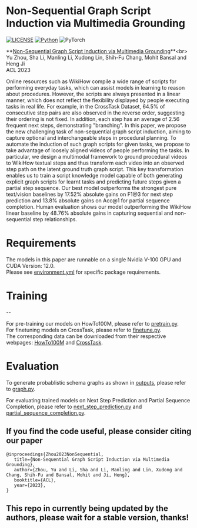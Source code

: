 # Non-Sequential Graph Script Induction via Multimedia Grounding
[![LICENSE](https://img.shields.io/badge/license-MIT-green)](./LICENSE)
[![Python](https://img.shields.io/badge/python-3.6-blue)](https://www.python.org/)
![PyTorch](https://img.shields.io/badge/pytorch-1.5-yellow)


**[Non-Sequential Graph Script Induction via Multimedia Grounding]([https://arxiv.org/pdf/2211.01781.pdf](https://aclanthology.org/2023.acl-long.303.pdf))**<br>
Yu Zhou, Sha Li, Manling Li, Xudong Lin, Shih-Fu Chang, Mohit Bansal and Heng Ji <br>
ACL 2023 <br>


Online resources such as WikiHow compile a wide range of scripts for performing everyday tasks, which can assist models in learning to reason about procedures. However, the scripts are always presented in a linear manner, which does not reflect the flexibility displayed by people executing tasks in real life. For example, in the CrossTask Dataset, 64.5% of consecutive step pairs are also observed in the reverse order, suggesting their ordering is not fixed. In addition, each step has an average of 2.56 frequent next steps, demonstrating "branching". In this paper, we propose the new challenging task of non-sequential graph script induction, aiming to capture optional and interchangeable steps in procedural planning. To automate the induction of such graph scripts for given tasks, we propose to take advantage of loosely aligned videos of people performing the tasks. In particular, we design a multimodal framework to ground procedural videos to WikiHow textual steps and thus transform each video into an observed step path on the latent ground truth graph script. This key transformation enables us to train a script knowledge model capable of both generating explicit graph scripts for learnt tasks and predicting future steps given a partial step sequence. Our best model outperforms the strongest pure text/vision baselines by 17.52% absolute gains on F1@3 for next step prediction and 13.8% absolute gains on Acc@1 for partial sequence completion. Human evaluation shows our model outperforming the WikiHow linear baseline by 48.76% absolute gains in capturing sequential and non-sequential step relationships.


# Requirements

The models in this paper are runnable on a single Nvidia V-100 GPU and CUDA Version: 12.0. <br>
Please see [environment.yml](https://github.com/bryanzhou008/Multimodal-Graph-Script-Learning/blob/main/environment.yml) for specific package requirements.<br>

# Training

--

For pre-training our models on HowTo100M, please refer to [pretrain.py](https://github.com/bryanzhou008/Multimodal-Graph-Script-Learning/blob/main/src/pretrain.py).<br>
For finetuning models on CrossTask, please refer to  [finetune.py](https://github.com/bryanzhou008/Multimodal-Graph-Script-Learning/blob/main/src/finetune.py).<br>
The corresponding data can be downloaded from their respective webpages: [HowTo100M](https://www.di.ens.fr/willow/research/howto100m/) and [CrossTask](https://github.com/DmZhukov/CrossTask).<br>

# Evaluation

To generate probablistic schema graphs as shown in [outputs](https://github.com/bryanzhou008/Multimodal-Graph-Script-Learning/tree/main/sample_output), please refer to [graph.py](https://github.com/bryanzhou008/Multimodal-Graph-Script-Learning/blob/main/src/graph.py).

For evaluating trained models on Next Step Prediction and Partial Sequence Completion, please refer to [next_step_prediction.py](https://github.com/bryanzhou008/Multimodal-Graph-Script-Learning/blob/main/src/next_step_prediction.py) and [partial_sequence_completion.py](https://github.com/bryanzhou008/Multimodal-Graph-Script-Learning/blob/main/src/partial_sequence_completion.py).<br>


## If you find the code useful, please consider citing our paper
```
@inproceedings{Zhou2023NonSequential,
   title={Non-Sequential Graph Script Induction via Multimedia Grounding},
   author={Zhou, Yu and Li, Sha and Li, Manling and Lin, Xudong and Chang, Shih-Fu and Bansal, Mohit and Ji, Heng},
   booktitle={ACL},
   year={2023},
}
```



## This repo in currently being updated by the authors, please wait for a stable version, thanks!
